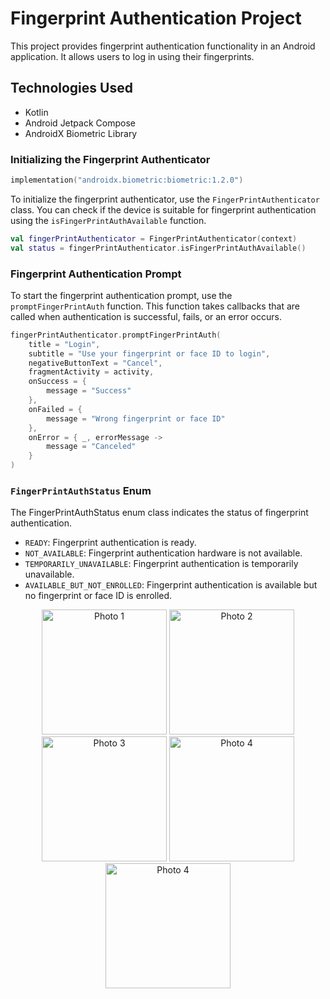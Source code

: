 # Fingerprint Authentication Project

This project provides fingerprint authentication functionality in an Android application. It allows users to log in using their fingerprints.

## Technologies Used

- Kotlin
- Android Jetpack Compose
- AndroidX Biometric Library

### Initializing the Fingerprint Authenticator

```kotlin
implementation("androidx.biometric:biometric:1.2.0")
```

To initialize the fingerprint authenticator, use the `FingerPrintAuthenticator` class. You can check if the device is suitable for fingerprint authentication using the `isFingerPrintAuthAvailable` function.

```kotlin
val fingerPrintAuthenticator = FingerPrintAuthenticator(context)
val status = fingerPrintAuthenticator.isFingerPrintAuthAvailable()
```

### Fingerprint Authentication Prompt

To start the fingerprint authentication prompt, use the `promptFingerPrintAuth` function. This function takes callbacks that are called when authentication is successful, fails, or an error occurs.

```kotlin
fingerPrintAuthenticator.promptFingerPrintAuth(
    title = "Login",
    subtitle = "Use your fingerprint or face ID to login",
    negativeButtonText = "Cancel",
    fragmentActivity = activity,
    onSuccess = {
        message = "Success"
    },
    onFailed = {
        message = "Wrong fingerprint or face ID"
    },
    onError = { _, errorMessage ->
        message = "Canceled"
    }
)
```

### `FingerPrintAuthStatus` Enum

The FingerPrintAuthStatus enum class indicates the status of fingerprint authentication.

- `READY`: Fingerprint authentication is ready.
- `NOT_AVAILABLE`: Fingerprint authentication hardware is not available.
- `TEMPORARILY_UNAVAILABLE`: Fingerprint authentication is temporarily unavailable.
- `AVAILABLE_BUT_NOT_ENROLLED`: Fingerprint authentication is available but no fingerprint or face ID is enrolled.

<p align="center">
  <img src="https://github.com/kemallakkus/FingerPrint/assets/105845393/f63ea469-513a-42f0-84f9-07182411cbb9" alt="Photo 1" width="200"/>
  <img src="https://github.com/kemallakkus/FingerPrint/assets/105845393/cae2a8dd-9bd1-4900-995f-5c399e206540" alt="Photo 2" width="200"/>
  <img src="https://github.com/kemallakkus/FingerPrint/assets/105845393/9517891b-cdce-4182-bbeb-4417510e16f2" alt="Photo 3" width="200"/>
  <img src="https://github.com/kemallakkus/FingerPrint/assets/105845393/cda6835d-af0c-4854-bfa5-ce837c316d8a" alt="Photo 4" width="200"/>
  <img src="https://github.com/kemallakkus/FingerPrint/assets/105845393/a5a1bbbb-dc85-4ba7-a830-6a65253207d7" alt="Photo 4" width="200"/>
</p>



